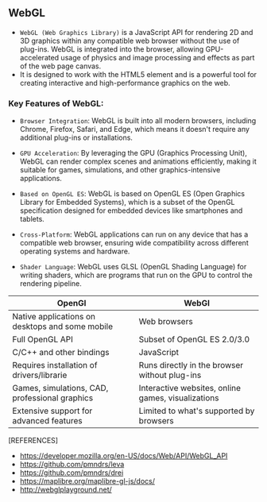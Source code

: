 ## WebGL

- `WebGL (Web Graphics Library)` is a JavaScript API for rendering 2D and 3D graphics within any compatible web browser without the use of plug-ins. WebGL is integrated into the browser, allowing GPU-accelerated usage of physics and image processing and effects as part of the web page canvas.
- It is designed to work with the HTML5 <canvas> element and is a powerful tool for creating interactive and high-performance graphics on the web.

### Key Features of WebGL:

- `Browser Integration`: WebGL is built into all modern browsers, including Chrome, Firefox, Safari, and Edge, which means it doesn't require any additional plug-ins or installations.

- `GPU Acceleration`: By leveraging the GPU (Graphics Processing Unit), WebGL can render complex scenes and animations efficiently, making it suitable for games, simulations, and other graphics-intensive applications.

- `Based on OpenGL ES`: WebGL is based on OpenGL ES (Open Graphics Library for Embedded Systems), which is a subset of the OpenGL specification designed for embedded devices like smartphones and tablets.

- `Cross-Platform`: WebGL applications can run on any device that has a compatible web browser, ensuring wide compatibility across different operating systems and hardware.

- `Shader Language`: WebGL uses GLSL (OpenGL Shading Language) for writing shaders, which are programs that run on the GPU to control the rendering pipeline.

| OpenGl                                          | WebGl                                              |
| ----------------------------------------------- | -------------------------------------------------- |
| Native applications on desktops and some mobile | Web browsers                                       |
| Full OpenGL API                                 | Subset of OpenGL ES 2.0/3.0                        |
| C/C++ and other bindings                        | JavaScript                                         |
| Requires installation of drivers/librarie       | Runs directly in the browser without plug-ins      |
| Games, simulations, CAD, professional graphics  | Interactive websites, online games, visualizations |
| Extensive support for advanced features         | Limited to what's supported by browsers            |

[REFERENCES]

- https://developer.mozilla.org/en-US/docs/Web/API/WebGL_API
- https://github.com/pmndrs/leva
- https://github.com/pmndrs/drei
- https://maplibre.org/maplibre-gl-js/docs/
- http://webglplayground.net/
